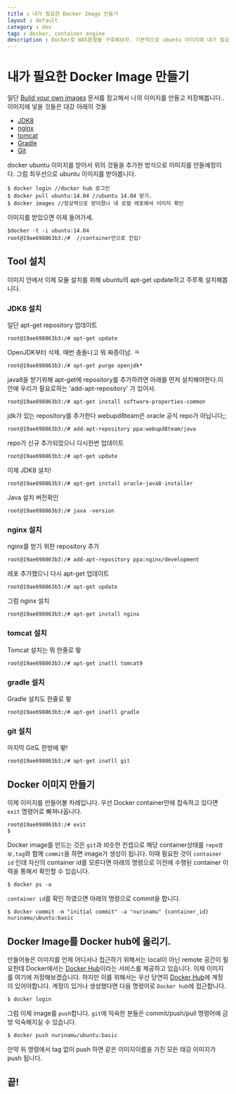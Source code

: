 ```yaml
---
title : 내가 필요한 Docker Image 만들기
layout : default
category : dev
tags : docker, container engine
description : Docker로 WAS환경을 구축해보자. 기본적으로 ubuntu 이미지에 내가 필요한 서버 환경들을 올려놓고 이미지를 만들려고 한다.
---
```


# 내가 필요한 Docker Image 만들기

일단 [Build your own images](https://docs.docker.com/engine/tutorials/dockerimages/) 문서를 참고해서 나의 이미지를 만들고 저장해봅니다.. 이미지에 넣을 것들은 대강 아래의 것들

 - [JDK8](#jdk8)
 - [nginx](#nginx)
 - [tomcat](#tomcat)
 - [Gradle](#gradle)
 - [Git](#git)

docker ubuntu 이미지를 받아서 위의 것들을 추가한 방식으로 이미지를 만들예정이다.
그럼 최우선으로 ubuntu 이미지를 받아봅니다.

```
$ docker login //docker hub 로그인
$ docker pull ubuntu:14.04 //ubuntu 14.04 받기.
$ docker images //정상적으로 받아졌나 내 로컬 레포에서 이미지 확인
```

이미지를 받았으면 이제 들어가세.

```
$docker -t -i ubuntu:14.04
root@19ae698863b3:/#  //container안으로 진입!
```

## Tool 설치
이미지 안에서 이제 모듈 설치를 위해 ubuntu의 apt-get update하고 주루룩 설치해봅니다.

### <a name="jdk8"></a>JDK8 설치

일단 apt-get repository 업데이트

```
root@19ae698863b3:/# apt-get update
```

OpenJDK부터 삭제. 매번 충돌나고 뭐 짜증이남. ㅋ

```
root@19ae698863b3:/# apt-get purge openjdk*
```

java8을 받기위해 apt-get에 repository를 추가하려면 아래를 먼저 설치해야한다.이안에 우리가 필요로하는 'add-apt-repository' 가 있어서.

```
root@19ae698863b3:/# apt-get install software-properties-common
```

jdk가 있는 repository를 추가한다 webupd8team은 oracle 공식 repo가 아닙니다;;

```
root@19ae698863b3:/# add-apt-repository ppa:webupd8team/java
```

repo가 신규 추가되었으니 다시한번 업데이트

```
root@19ae698863b3:/# apt-get update
```

이제 JDK8 설치!

```
root@19ae698863b3:/# apt-get install oracle-java8-installer
```

Java 설치 버전확인

```
root@19ae698863b3:/# java -version
```

### <a name="nginx"></a>nginx 설치

nginx를 받기 위한 repository 추가

```
root@19ae698863b3:/# add-apt-repository ppa:nginx/development
```

레포 추가했으니 다시 apt-get 업데이트

```
root@19ae698863b3:/# apt-get update
```

그럼 nginx 설치

```
root@19ae698863b3:/# apt-get install nginx
```

### <a name="tomcat"></a>tomcat 설치

Tomcat 설치는 뭐 한줄로 뙇

```
root@19ae698863b3:/# apt-get inatll tomcat9
```

### <a name="gradle"></a>gradle 설치

Gradle 설치도 한줄로 뙇

```
root@19ae698863b3:/# apt-get inatll gradle
```

### <a name="git"></a>git 설치

마지막 Git도 한방에 뙇!

```
root@19ae698863b3:/# apt-get inatll git
```

## Docker 이미지 만들기

이제 이미지를 만들어볼 차례입니다. 우선 Docker container안에 접속하고 있다면 `exit` 명령어로 빠져나옵니다.

```
root@19ae698863b3:/# exit
$
```

Docker image를 만드는 것은 `git`과 비슷한 컨셉으로 해당 container상태를 `repo정보,tag`와 함께 `commit`을 하면 image가 생성이 됩니다.
이때 필요한 것이 `container id` 인데 자신의 container id를 모른다면 아래의 명령으로 이전에 수행된 container 이력을 통해서 확인할 수 있습니다.

```
$ docker ps -a
```

`container id`를 확인 하였으면 아래의 명령으로 commit을 합니다.

```
$ docker commit -m "initial commit" -a "nurinamu" {container_id} nurinamu/ubuntu:basic
```

## Docker Image를 Docker hub에 올리기.

만들어놓은 이미지를 언제 어디서나 접근하기 위해서는 local이 아닌 remote 공간이 필요한데 Docker에서는 [Docker Hub](http://hub.docker.com)이라는 서비스를 제공하고 있습니다. 이제 이미지를 여기에 저장해보겠습니다. 하지만 이를 위해서는 우선 당연히 [Docker Hub](http://hub.docker.com)에 계정이 있어야합니다. 계정이 있거나 생성했다면 다음 명령어로 `Docker hub`에 접근합니다.

```
$ docker login
```

그럼 이제 image를 `push`합니다. `git`에 익숙한 분들은 commit/push/pull 명령어에 금방 익숙해지실 수 있습니다.

```
$ docker push nurinamu/ubuntu:basic
```

만약 위 명령에서 tag 없이 push 하면 같은 이미지이름을 가진 모든 태깅 이미지가 push 됩니다.

## 끝!
